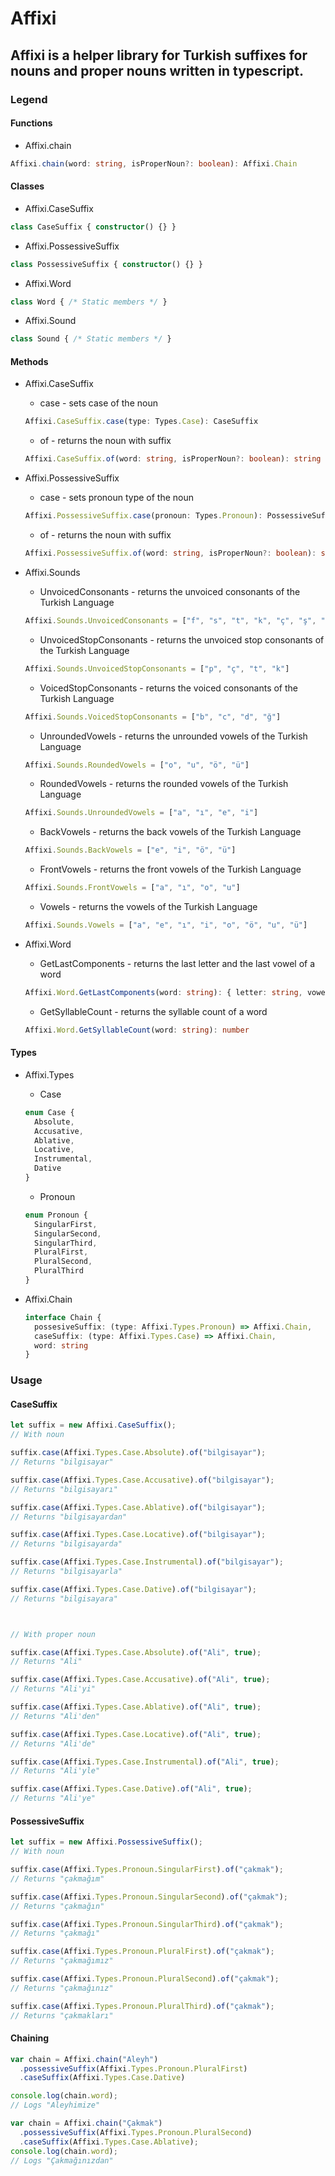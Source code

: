 # Affixi

## Affixi is a helper library for Turkish suffixes for nouns and proper nouns written in typescript.

### Legend

#### Functions

- Affixi.chain

```TypeScript
Affixi.chain(word: string, isProperNoun?: boolean): Affixi.Chain
```

#### Classes

- Affixi.CaseSuffix

```TypeScript
class CaseSuffix { constructor() {} }
```

- Affixi.PossessiveSuffix

```TypeScript
class PossessiveSuffix { constructor() {} }
```

- Affixi.Word

```TypeScript
class Word { /* Static members */ }
```

- Affixi.Sound

```TypeScript
class Sound { /* Static members */ }
```

#### Methods

- Affixi.CaseSuffix

  - case - sets case of the noun

  ```TypeScript
  Affixi.CaseSuffix.case(type: Types.Case): CaseSuffix
  ```

  - of - returns the noun with suffix

  ```TypeScript
  Affixi.CaseSuffix.of(word: string, isProperNoun?: boolean): string
  ```

- Affixi.PossessiveSuffix

  - case - sets pronoun type of the noun

  ```TypeScript
  Affixi.PossessiveSuffix.case(pronoun: Types.Pronoun): PossessiveSuffix
  ```

  - of - returns the noun with suffix

  ```TypeScript
  Affixi.PossessiveSuffix.of(word: string, isProperNoun?: boolean): string
  ```

- Affixi.Sounds

  - UnvoicedConsonants - returns the unvoiced consonants of the Turkish Language

  ```TypeScript
  Affixi.Sounds.UnvoicedConsonants = ["f", "s", "t", "k", "ç", "ş", "h", "p"]
  ```

  - UnvoicedStopConsonants - returns the unvoiced stop consonants of the Turkish Language

  ```TypeScript
  Affixi.Sounds.UnvoicedStopConsonants = ["p", "ç", "t", "k"]
  ```

  - VoicedStopConsonants - returns the voiced consonants of the Turkish Language

  ```TypeScript
  Affixi.Sounds.VoicedStopConsonants = ["b", "c", "d", "ğ"]
  ```

  - UnroundedVowels - returns the unrounded vowels of the Turkish Language

  ```TypeScript
  Affixi.Sounds.RoundedVowels = ["o", "u", "ö", "ü"]
  ```

  - RoundedVowels - returns the rounded vowels of the Turkish Language

  ```TypeScript
  Affixi.Sounds.UnroundedVowels = ["a", "ı", "e", "i"]
  ```

  - BackVowels - returns the back vowels of the Turkish Language

  ```TypeScript
  Affixi.Sounds.BackVowels = ["e", "i", "ö", "ü"]
  ```

  - FrontVowels - returns the front vowels of the Turkish Language

  ```TypeScript
  Affixi.Sounds.FrontVowels = ["a", "ı", "o", "u"]
  ```

  - Vowels - returns the vowels of the Turkish Language

  ```TypeScript
  Affixi.Sounds.Vowels = ["a", "e", "ı", "i", "o", "ö", "u", "ü"]
  ```

- Affixi.Word

  - GetLastComponents - returns the last letter and the last vowel of a word

  ```TypeScript
  Affixi.Word.GetLastComponents(word: string): { letter: string, vowel: string }
  ```

  - GetSyllableCount - returns the syllable count of a word

  ```TypeScript
  Affixi.Word.GetSyllableCount(word: string): number
  ```

#### Types

- Affixi.Types

  - Case

  ```Typescript
  enum Case {
    Absolute,
    Accusative,
    Ablative,
    Locative,
    Instrumental,
    Dative
  }
  ```

  - Pronoun

  ```Typescript
  enum Pronoun {
    SingularFirst,
    SingularSecond,
    SingularThird,
    PluralFirst,
    PluralSecond,
    PluralThird
  }
  ```

- Affixi.Chain

  ```Typescript
  interface Chain {
    possesiveSuffix: (type: Affixi.Types.Pronoun) => Affixi.Chain,
    caseSuffix: (type: Affixi.Types.Case) => Affixi.Chain,
    word: string
  }
  ```

### Usage

#### CaseSuffix

```TypeScript
let suffix = new Affixi.CaseSuffix();
// With noun

suffix.case(Affixi.Types.Case.Absolute).of("bilgisayar");
// Returns "bilgisayar"

suffix.case(Affixi.Types.Case.Accusative).of("bilgisayar");
// Returns "bilgisayarı"

suffix.case(Affixi.Types.Case.Ablative).of("bilgisayar");
// Returns "bilgisayardan"

suffix.case(Affixi.Types.Case.Locative).of("bilgisayar");
// Returns "bilgisayarda"

suffix.case(Affixi.Types.Case.Instrumental).of("bilgisayar");
// Returns "bilgisayarla"

suffix.case(Affixi.Types.Case.Dative).of("bilgisayar");
// Returns "bilgisayara"



// With proper noun

suffix.case(Affixi.Types.Case.Absolute).of("Ali", true);
// Returns "Ali"

suffix.case(Affixi.Types.Case.Accusative).of("Ali", true);
// Returns "Ali'yi"

suffix.case(Affixi.Types.Case.Ablative).of("Ali", true);
// Returns "Ali'den"

suffix.case(Affixi.Types.Case.Locative).of("Ali", true);
// Returns "Ali'de"

suffix.case(Affixi.Types.Case.Instrumental).of("Ali", true);
// Returns "Ali'yle"

suffix.case(Affixi.Types.Case.Dative).of("Ali", true);
// Returns "Ali'ye"

```

#### PossessiveSuffix

```TypeScript
let suffix = new Affixi.PossessiveSuffix();
// With noun

suffix.case(Affixi.Types.Pronoun.SingularFirst).of("çakmak");
// Returns "çakmağım"

suffix.case(Affixi.Types.Pronoun.SingularSecond).of("çakmak");
// Returns "çakmağın"

suffix.case(Affixi.Types.Pronoun.SingularThird).of("çakmak");
// Returns "çakmağı"

suffix.case(Affixi.Types.Pronoun.PluralFirst).of("çakmak");
// Returns "çakmağımız"

suffix.case(Affixi.Types.Pronoun.PluralSecond).of("çakmak");
// Returns "çakmağınız"

suffix.case(Affixi.Types.Pronoun.PluralThird).of("çakmak");
// Returns "çakmakları"
```

#### Chaining

```TypeScript
var chain = Affixi.chain("Aleyh")
  .possessiveSuffix(Affixi.Types.Pronoun.PluralFirst)
  .caseSuffix(Affixi.Types.Case.Dative)

console.log(chain.word);
// Logs "Aleyhimize"

var chain = Affixi.chain("Çakmak")
  .possessiveSuffix(Affixi.Types.Pronoun.PluralSecond)
  .caseSuffix(Affixi.Types.Case.Ablative);
console.log(chain.word);
// Logs "Çakmağınızdan"
```
